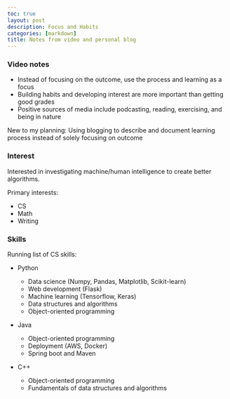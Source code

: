 ```yaml
---
toc: true
layout: post
description: Focus and Habits
categories: [markdown]
title: Notes from video and personal blog
---
```


### Video notes

- Instead of focusing on the outcome, use the process and learning as a focus
- Building habits and developing interest are more important than getting good grades
- Positive sources of media include podcasting, reading, exercising, and being in nature

New to my planning: Using blogging to describe and document learning process instead of solely focusing on outcome

### Interest

Interested in investigating machine/human intelligence to create better algorithms.

Primary interests:
- CS
- Math
- Writing

### Skills

Running list of CS skills:

- Python
   - Data science (Numpy, Pandas, Matplotlib, Scikit-learn)
   - Web development (Flask)
   - Machine learning (Tensorflow, Keras)
   - Data structures and algorithms
   - Object-oriented programming

- Java
   - Object-oriented programming
   - Deployment (AWS, Docker)
   - Spring boot and Maven

- C++
   - Object-oriented programming
   - Fundamentals of data structures and algorithms